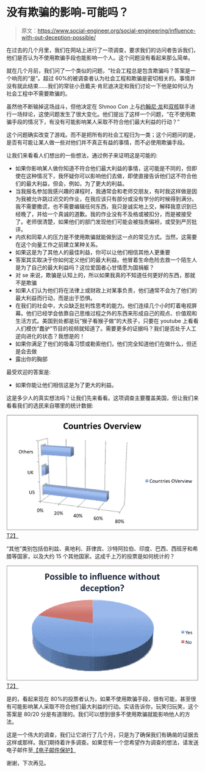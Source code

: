 # 没有欺骗的影响-可能吗？

> 原文：<https://www.social-engineer.org/social-engineering/influence-with-out-deception-possible/>

在过去的几个月里，我们在网站上进行了一项调查，要求我们的访问者告诉我们，他们是否认为不使用欺骗手段也能影响一个人。这个问题没有看起来那么简单。

就在几个月前，我们问了一个类似的问题，“社会工程总是包含欺骗吗？答案是一个响亮的“是”。超过 60%的被调查者认为社会工程和欺骗是密切相关的。事情并没有就此结束……我们的常驻小丑戴夫·肯尼迪决定和我们讨论一下他是如何认为社会工程中不需要欺骗的。

虽然他不断输掉这场战斗，但他决定在 Shmoo Con 上与[约翰尼·龙](http://www.hackersforcharity.org/ "Hackers For Charity")和[双核](http://www.dualcoremusic.com "Dual Core")联手进行一场辩论，这使问题发生了很大变化。他们提出了这样一个问题，“在不使用欺骗手段的情况下，有没有可能影响某人采取不符合他们最大利益的行动？”

这个问题确实改变了游戏。而不是把所有的社会工程归为一类；这个问题问的是，是否有可能让某人做一些对他们并不真正有益的事情，而不必使用欺骗手段。

让我们来看看人们想出的一些想法，通过例子来证明这是可能的:

*   如果你影响某人做你知道不符合他们最大利益的事情，这可能是不同的，但即使在这种情况下，我怀疑你可以影响他们去做，即使直接告诉他们这不符合他们的最大利益，但会，例如，为了更大的利益。
*   当我报名参加我感兴趣的课程时，我通常会和老师交朋友，有时我这样做是因为我被允许跳过迟交的作业，在我应该只有部分或没有学分的时候得到满分。我不需要撒谎，也不需要编辑任何东西，我只是诚实地上交，解释我意识到已经晚了，并给一个真诚的道歉。我的作业没有不及格或被扣分，而是被接受了。老师很清楚，如果他们的部门发现他们可能会被指责偏袒，或受到严厉批评。
*   内疚和同辈人的压力是不使用欺骗就能做到这一点的常见方式。当然，这需要在这个向量工作之前建立某种关系。
*   如果这是为了其他人的最佳利益，你可以让他们相信其他人更重要
*   答案其实取决于你如何定义他们的最大利益。他冒着生命危险去救一个陌生人是为了自己的最大利益吗？这位爱国者心甘情愿为国捐躯？
*   对 se 来说，欺骗是认知上的，所以如果我真的不知道任何更好的东西，那就不是欺骗
*   如果人们认为他们将在法律上或财政上对某事负责，他们通常不会为了他们的最大利益而行动，而是出于恐惧。
*   在我们的社会中，大众缺乏批判性思考的能力。他们连续几个小时盯着电视屏幕。他们已经学会依靠自己思维过程之外的东西来形成自己的观点、价值观和生活方式。美国到处都是玩“猴子看猴子做”的大孩子，只要在 youtube 上看看人们模仿“蠢驴”节目的视频就知道了。需要更多的证据吗？我们是否处于人工逆向进化的状态？我想是的！
*   如果你满足了他们的吸毒习惯或勒索他们，他们完全知道他们在做什么，但还是会去做
*   露出你的胸部

最受欢迎的答案是:

*   如果你能让他们相信这是为了更大的利益。

这是多少人的真实想法吗？让我们先来看看。这项调查主要覆盖美国，但让我们来看看我们的选民来自哪里的统计数据:

[![Countries that Vote](img/7ae2991c2dd6e11746b924b978522c21.png "CountriesMay")T2】](https://www.social-engineer.org/polls/influence-with-out-deception-possible/attachment/countriesmay-2/)

“其他”类别包括伯利兹、奥地利、菲律宾、沙特阿拉伯、印度、巴西、西班牙和希腊等国家，以及大约 15 个其他国家。这成千上万的投票是如何统计的？

[![Results of May](img/df23a7b0f82097ce7eb36d062937911e.png "ResultsMay")T2】](https://www.social-engineer.org/polls/influence-with-out-deception-possible/attachment/resultsmay/)

是的，看起来现在 80%的投票者认为，如果不使用欺骗手段，很有可能，甚至很有可能影响某人采取不符合他们最大利益的行动。实话告诉你，玩笑归玩笑，这个答案是 80/20 分是有道理的。我们可以想到很多不使用欺骗就能影响他人的方法。

这是一个伟大的调查，我们让它进行了几个月，只是为了确保我们有确凿的证据去这样或那样。我们期待着许多调查。如果您有一个您希望作为调查的想法，请发送电子邮件至[【电子邮件保护】](/cdn-cgi/l/email-protection)

谢谢，下次再见。